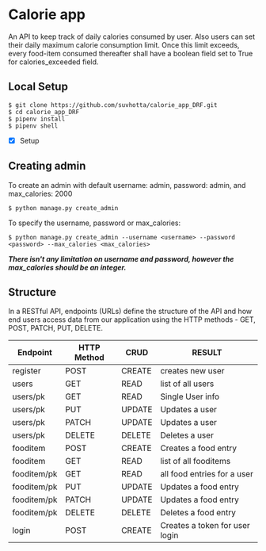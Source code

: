 # Calorie app
An API to keep track of daily calories consumed by user. Also users can set their daily maximum calorie consumption limit. Once this limit exceeds, every food-item consumed thereafter shall have a boolean field set to True for calories_exceeded field.

## Local Setup
```
$ git clone https://github.com/suvhotta/calorie_app_DRF.git
$ cd calorie_app_DRF
$ pipenv install
$ pipenv shell
```
- [x] Setup 
## Creating admin
To create an admin with default username: admin, password: admin, and max_calories: 2000 <br/>
```
$ python manage.py create_admin
```

To specify the username, password or max_calories: <br/>
```
$ python manage.py create_admin --username <username> --password <password> --max_calories <max_calories>
```
<em> <strong> There isn't any limitation on username and password, however the max_calories should be an integer. </strong> </em>  <br/>

## Structure

In a RESTful API, endpoints (URLs) define the structure of the API and how end users access data from our application using the HTTP methods - GET, POST, PATCH, PUT, DELETE.

| Endpoint    | HTTP Method |  CRUD | RESULT                |
| ----------- | ----------- | ------|--------               |
| register    | POST        | CREATE | creates new user     |
| users       | GET         | READ   | list of all users    |
| users/pk  | GET         | READ   | Single User info     |
| users/pk  | PUT         | UPDATE | Updates a user       |
| users/pk  | PATCH       | UPDATE | Updates a user       |
| users/pk  | DELETE      | DELETE | Deletes a user       |
| fooditem  | POST      | CREATE | Creates a food entry   |
| fooditem  | GET      | READ | list of all fooditems   |
| fooditem/pk  | GET      | READ | all food entries for a user   |
| fooditem/pk  | PUT      | UPDATE | Updates a food entry   |
| fooditem/pk  | PATCH      | UPDATE | Updates a food entry   |
| fooditem/pk  | DELETE      | DELETE |Deletes a food entry   |
| login  | POST      | CREATE | Creates a token for user login   |


 

